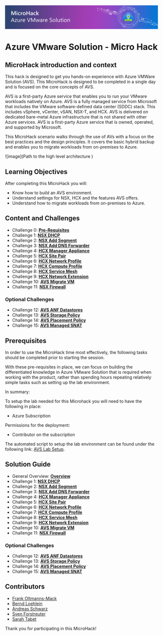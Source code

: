 ![image](Images/1920x300_EventBanner_MicroHack_AVS_wText.jpg)

# **Azure VMware Solution - Micro Hack**

## MicroHack introduction and context

This hack is designed to get you hands-on experience with Azure VMWare Solution (AVS). This MicroHack is designed to be completed in a single day and is focused on the core concepts of AVS. 

AVS is a first-party Azure service that enables you to run your VMware workloads natively on Azure. AVS is a fully managed service from Microsoft that includes the VMware software-defined data center (SDDC) stack. This includes vSphere, vCenter, vSAN, NSX-T, and HCX. AVS is delivered on dedicated bare-metal Azure infrastructure that is not shared with other Azure services. AVS is a first-party Azure service that is owned, operated, and supported by Microsoft. 

This MicroHack scenario walks through the use of AVs with a focus on the best practices and the design principles. It covers the basic hybrid backup and enables you to migrate workloads from on-premises to Azure.

![image](Path to the high level architecture )

## Learning Objectives

After completing this MicroHack you will:

- Know how to build an AVS environment.
- Understand settings for NSX, HCX and the features AVS offers.
- Understand how to migrate workloads from on-premises to Azure.

## Content and Challenges

- Challenge 0: **[Pre-Requisites](Challenges/00-Pre-Reqs.md)**
- Challenge 1: **[NSX DHCP](Challenges/01-NSX-DHCP.md)**
- Challenge 2: **[NSX Add Segment](Challenges/02-NSX-Add-Segment.md)**
- Challenge 3: **[NSX Add DNS Forwarder](Challenges/03-NSX-Add-DNS-Forwarder.md)**
- Challenge 4: **[HCX Manager Appliance](Challenges/04-HCX-Manager-Appliance.md)**
- Challenge 5: **[HCX Site Pair](Challenges/05-HCX-Site-Pair.md)**
- Challenge 6: **[HCX Network Profile](Challenges/06-HCX-Network-Profiles.md)**
- Challenge 7: **[HCX Compute Profile](Challenges/07-HCX-Compute-Profile.md)**
- Challenge 8: **[HCX Service Mesh](Challenges/08-HCX-Service-Mesh.md)**
- Challenge 9: **[HCX Network Extension](Challenges/09-HCX-Network-Extension.md)**
- Challenge 10: **[AVS Migrate VM](Challenges/10-AVS-Migrate-VM.md)**
- Challenge 11: **[NSX Firewall](Challenges/11-NSX-Firewall.md)**

### Optional Challenges
- Challenge 12: **[AVS ANF Datastores](Challenges/12-AVS-ANF-Datastores.md)**
- Challenge 13: **[AVS Storage Policy](Challenges/13-AVS-Storage-Policy.md)**
- Challenge 14: **[AVS Placement Policy](Challenges/14-AVS-Placement-Policy.md)**
- Challenge 15: **[AVS Managed SNAT](Challenges/15-AVS-Managed-SNAT.md)**

## Prerequisites

In order to use the MicroHack time most effectively, the following tasks should be completed prior to starting the session.

With these pre-requisites in place, we can focus on building the differentiated knowledge in Azure VMware Solution that is required when working with the product, rather than spending hours repeating relatively simple tasks such as setting up the lab environment.

In summary:

To setup the lab needed for this Microhack you will need to have the following in place:

- Azure Subscription 

Permissions for the deployment: 
- Contributor on the subscription

The automated script to setup the lab environment can be found under the following link: [AVS Lab Setup](./Lab/Readme.md).

## Solution Guide

- General Overview: **[Overview](Solutionguide/00-Overview.md)**
- Challenge 1: **[NSX DHCP](Solutionguide/01-NSX-DHCP.md)**
- Challenge 2: **[NSX Add Segment](Solutionguide/02-NSX-Add-Segment.md)**
- Challenge 3: **[NSX Add DNS Forwarder](Solutionguide/03-NSX-Add-DNS-Forwarder.md)**
- Challenge 4: **[HCX Manager Appliance](Solutionguide/04-HCX-Manager-Appliance.md)**
- Challenge 5: **[HCX Site Pair](Solutionguide/05-HCX-Site-Pair.md)**
- Challenge 6: **[HCX Network Profile](Solutionguide/06-HCX-Network-Profiles.md)**
- Challenge 7: **[HCX Compute Profile](Solutionguide/07-HCX-Compute-Profiles.md)**
- Challenge 8: **[HCX Service Mesh](Solutionguide/08-HCX-Service-Mesh.md)**
- Challenge 9: **[HCX Network Extension](Solutionguide/09-HCX-Network-Extension.md)**
- Challenge 10: **[AVS Migrate VM](Solutionguide/10-AVS-Migrate-VM.md)**
- Challenge 11: **[NSX Firewall](Solutionguide/11-NSX-Firewall.md)**

### Optional Challenges
- Challenge 12: **[AVS ANF Datastores](Solutionguide/12-AVS-ANF-Datastores.md)**
- Challenge 13: **[AVS Storage Policy](Solutionguide/13-AVS-Storage-Policy.md)**
- Challenge 14: **[AVS Placement Policy](Solutionguide/14-AVS-Placement-Policy.md)**
- Challenge 15: **[AVS Managed SNAT](Solutionguide/15-AVS-Managed-SNAT.md)**

## Contributors
- [Frank Oltmanns-Mack]()
- [Bernd Loehlein]()
- [Andreas Schwarz]()
- [Sven Forstreuter]()
- [Sarah Tabet]()


Thank you for participating in this MicroHack!

